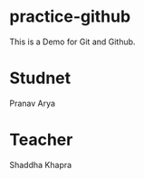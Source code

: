 # practice-github
This is a Demo for Git and Github.

# Studnet
Pranav Arya

# Teacher
Shaddha Khapra


